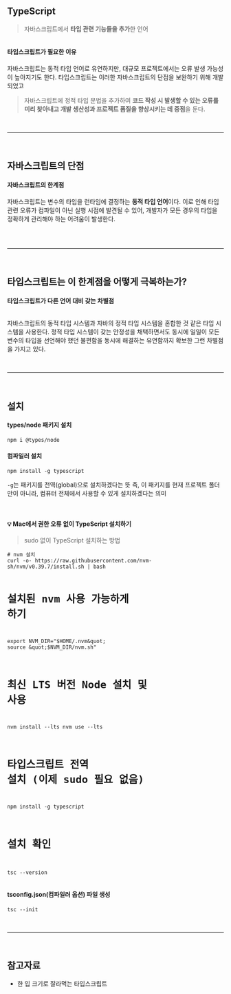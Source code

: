 <h2 id="typescript">TypeScript</h2>
<blockquote>
<p>자바스크립트에서 <strong>타입 관련 기능들을 추가</strong>한 언어</p>
</blockquote>
<p><img alt="" src="https://velog.velcdn.com/images/iamsuuya/post/ebf51835-ff78-47f5-ad1e-d8424d89dc77/image.png" /></p>
<h4 id="타입스크립트가-필요한-이유">타입스크립트가 필요한 이유</h4>
<p>자바스크립트는 동적 타입 언어로 유연하지만, 대규모 프로젝트에서는 오류 발생 가능성이 높아지기도 한다. 타입스크립트는 이러한 자바스크립트의 단점을 보완하기 위해 개발되었고</p>
<blockquote>
<p>자바스크립트에 정적 타입 문법을 추가하여 <strong>코드 작성 시 발생할 수 있는 오류를 미리 찾아내고 개발 생산성과 프로젝트 품질을 향상시키는 데 중점</strong>을 둔다. </p>
</blockquote>
<br />

<hr />
<br />


<h2 id="자바스크립트의-단점">자바스크립트의 단점</h2>
<h4 id="자바스크립트의-한계점">자바스크립트의 한계점</h4>
<p>자바스크립트는 변수의 타입을 런타임에 결정하는 <strong>동적 타입 언어</strong>이다. 
이로 인해 타입 관련 오류가 컴파일이 아닌 실행 시점에 발견될 수 있어, 개발자가 모든 경우의 타입을 정확하게 관리해야 하는 어려움이 발생한다.</p>
<p><img alt="" src="https://velog.velcdn.com/images/iamsuuya/post/cbe45cda-da06-4909-8e87-ff84d6473454/image.png" /></p>
<br />

<hr />
<br />

<h2 id="타입스크립트는-이-한계점을-어떻게-극복하는가">타입스크립트는 이 한계점을 어떻게 극복하는가?</h2>
<h4 id="타입스크립트가-다른-언어-대비-갖는-차별점">타입스크립트가 다른 언어 대비 갖는 차별점</h4>
<p><img alt="" src="https://velog.velcdn.com/images/iamsuuya/post/4007c009-0046-47b8-9d49-c2f67e6d437a/image.png" /></p>
<p>자바스크립트의 동적 타입 시스템과 자바의 정적 타입 시스템을 혼합한 것 같은 타입 시스템을 사용한다.
정적 타입 시스템이 갖는 안정성을 채택하면서도 동시에 일일이 모든 변수의 타입을 선언해야 했던 불편함을 동시에 해결하는 유연함까지 확보한 그런 차별점을 가지고 있다.</p>
<br />

<hr />
<br />

<h2 id="설치">설치</h2>
<h4 id="typesnode-패키지-설치">types/node 패키지 설치</h4>
<pre><code class="language-bash">npm i @types/node</code></pre>
<h4 id="컴파일러-설치">컴파일러 설치</h4>
<pre><code class="language-bash">npm install -g typescript</code></pre>
<p><code>-g</code>는 패키지를 전역(global)으로 설치하겠다는 뜻
즉, 이 패키지를 현재 프로젝트 폴더만이 아니라, 컴퓨터 전체에서 사용할 수 있게 설치하겠다는 의미</p>
<br />

<h4 id="💡-mac에서-권한-오류-없이-typescript-설치하기">💡 Mac에서 권한 오류 없이 TypeScript 설치하기</h4>
<blockquote>
<p>sudo 없이 TypeScript 설치하는 방법</p>
</blockquote>
<pre><code class="language-bash"># nvm 설치
curl -o- https://raw.githubusercontent.com/nvm-sh/nvm/v0.39.7/install.sh | bash

# 설치된 nvm 사용 가능하게 하기
export NVM_DIR=&quot;$HOME/.nvm&quot;
source &quot;$NVM_DIR/nvm.sh&quot;

# 최신 LTS 버전 Node 설치 및 사용
nvm install --lts
nvm use --lts

# 타입스크립트 전역 설치 (이제 sudo 필요 없음)
npm install -g typescript

# 설치 확인
tsc --version</code></pre>
<h4 id="tsconfigjson컴파일러-옵션-파일-생성">tsconfig.json(컴파일러 옵션) 파일 생성</h4>
<pre><code class="language-bash">tsc --init</code></pre>
<br />

<hr />
<br />

<h2 id="참고자료">참고자료</h2>
<ul>
<li>한 입 크기로 잘라먹는 타입스크립트</li>
</ul>